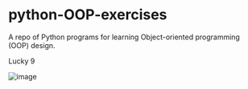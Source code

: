 # python-OOP-exercises

A repo of Python programs for learning Object-oriented programming (OOP) design.

Lucky 9

![image](https://user-images.githubusercontent.com/34089191/163188753-f1d10eeb-fa98-4668-979e-bbf0db26c2b3.png)
